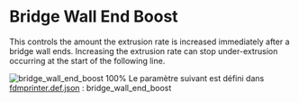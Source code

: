 # Bridge Wall End Boost

This controls the amount the extrusion rate is increased immediately after a bridge wall ends. Increasing the extrusion rate can stop under-extrusion occurring at the start of the following line.


![bridge_wall_end_boost 100%](../../articles/images-mb/bridge_wall_end_boost.svg)
Le paramètre suivant est défini dans [fdmprinter.def.json](https://github.com/smartavionics/Cura/blob/mb-master/resources/definitions/fdmprinter.def.json) : bridge_wall_end_boost